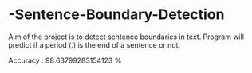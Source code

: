 # -Sentence-Boundary-Detection
Aim of the project is to detect sentence boundaries in text. Program will predict if a period (.) is the end of a sentence or not. 

Accuracy : 98.63799283154123 %

